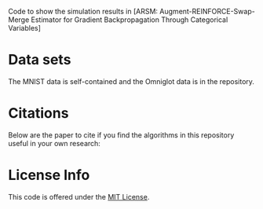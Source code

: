 Code to show the simulation results in [ARSM: Augment-REINFORCE-Swap-Merge Estimator for
Gradient Backpropagation Through Categorical Variables]

# Data sets
The MNIST data is  self-contained and the Omniglot data is in the repository. <br />

# Citations

Below are the paper to cite if you find the algorithms in this repository useful in your own research:


# License Info

This code is offered under the [MIT License](https://opensource.org/licenses/MIT).
